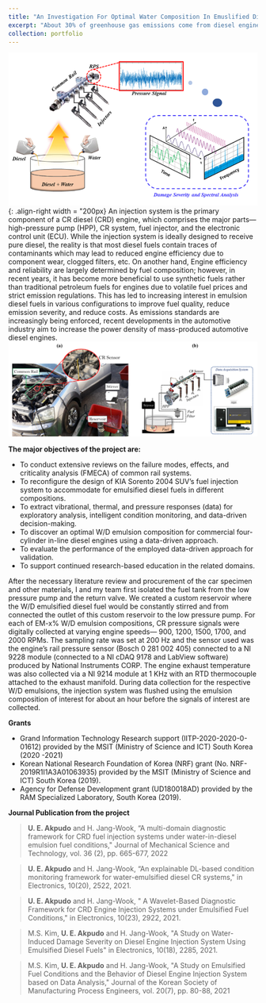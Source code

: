 ```yaml
---
title: "An Investigation For Optimal Water Composition In Emuslified Diesel Fuel Engines"
excerpt: "About 30% of greenhouse gas emissions come from diesel engines, which contribute to a variety of health and environmental problems. This project was motivated by the need to discover the optimal diesel emulsion to reduce fuel emmision, maintain engine efficiency and lower costs. <br/><img src='/images/diesel_grapical.png' style='width:200px'> "
collection: portfolio
---
```


![solenoid pumps](/images/diesel_grapical.png){: .align-right width = "200px} 
An injection system is the primary component of a CR diesel (CRD) engine, which comprises the major parts—high-pressure pump (HPP), CR system, fuel injector, and the electronic control unit (ECU). While the injection system is ideally designed to receive pure diesel, the reality is that most diesel fuels contain traces of contaminants which may lead to reduced engine efficiency due to component wear, clogged filters, etc. On another hand, Engine efficiency and reliability are largely determined by fuel composition; however, in recent years, it has become more beneficial to use synthetic fuels rather than traditional petroleum fuels for engines due to volatile fuel prices and strict emission regulations. This has led to increasing interest in emulsion diesel fuels in various configurations to improve fuel quality, reduce emission severity, and reduce costs. As emissions standards are increasingly being enforced, recent developments in the automotive industry aim to increase the power density of mass-produced automotive diesel engines. <br/><img src='/images/diesel_exp.png'>


 **The major objectives of the project are:**
* To conduct extensive reviews on the failure modes, effects, and criticality analysis (FMECA) of common rail systems.
* To reconfigure the design of KIA Sorento 2004 SUV’s fuel injection system to accommodate for emulsified diesel fuels in different compositions.
* To extract vibrational, thermal, and pressure responses (data) for exploratory analysis, intelligent condition monitoring, and data-driven decision-making.
* To discover an optimal W/D emulsion composition for commercial four-cylinder in-line diesel engines using a data-driven approach.
* To evaluate the performance of the employed data-driven approach for validation. 
* To support continued research-based education in the related domains.


After the necessary literature review and procurement of the car specimen and other materials, I and my team first isolated the fuel tank from the low pressure pump and the return valve. We created a custom reservoir where the W/D emulsified diesel fuel would be constantly stirred and from connected the outlet of this custom reservoir to the low pressure pump. For each of EM-x% W/D emulsion compositions, CR pressure signals were digitally collected at varying engine speeds— 900, 1200, 1500, 1700, and 2000 RPMs. The sampling rate was set at 200 Hz and the sensor used was the engine’s rail pressure sensor (Bosch 0 281 002 405) connected to a NI 9228 module (connected to a NI cDAQ 9178 and LabView software) produced by National Instruments CORP. The engine exhaust temperature was also collected via a NI 9214 module at 1 KHz with an RTD thermocouple attached to the exhaust manifold. During data collection for the respective W/D emulsions, the injection system was flushed using the emulsion composition of interest for about an hour before the signals of interest are collected. 

**Grants**
* Grand Information Technology Research support (IITP-2020-2020-0-01612) provided by the MSIT (Ministry of Science and ICT) South Korea (2020 -2021)
* Korean National Research Foundation of Korea (NRF) grant (No. NRF-2019R1I1A3A01063935) provided by the MSIT (Ministry of Science and ICT) South Korea (2019).
* Agency for Defense Development grant (UD180018AD) provided by the RAM Specialized Laboratory, South Korea (2019).

**Journal Publication from the project**
> **U. E. Akpudo** and H. Jang-Wook, “A multi-domain diagnostic framework for CRD fuel injection systems under water-in-diesel emulsion fuel conditions," Journal of Mechanical Science and Technology, vol. 36 (2), pp. 665-677, 2022

> **U. E. Akpudo** and H. Jang-Wook, “An explainable DL-based condition monitoring framework for water-emulsified diesel CR systems," in Electronics, 10(20), 2522, 2021.

> **U. E. Akpudo** and H. Jang-Wook, " A Wavelet-Based Diagnostic Framework for CRD Engine Injection Systems under Emulsified Fuel Conditions," in Electronics, 10(23), 2922, 2021.

> M.S. Kim, **U. E. Akpudo** and H. Jang-Wook, "A Study on Water-Induced Damage Severity on Diesel Engine Injection System Using Emulsified Diesel Fuels" in Electronics, 10(18), 2285, 2021.

> M.S. Kim, **U. E. Akpudo** and H. Jang-Wook, "A Study on Emulsified Fuel Conditions and the Behavior of Diesel Engine Injection System based on Data Analysis," Journal of the Korean Society of Manufacturing Process Engineers, vol. 20(7), pp. 80-88, 2021

